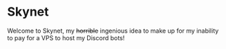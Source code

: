 # Skynet
Welcome to Skynet, my ~~horrible~~ ingenious idea to make up for my inability to pay for a VPS to host my Discord bots!
